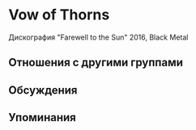 # Vow of Thorns

Дискография
"Farewell to the Sun" 2016, Black Metal

## Отношения с другими группами


## Обсуждения


## Упоминания

